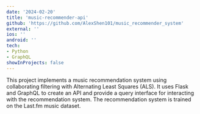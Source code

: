 ```yaml
---
date: '2024-02-20'
title: 'music-recommender-api'
github: 'https://github.com/AlexShen101/music_recommender_system'
external: ''
ios: ''
android: ''
tech:
- Python
- GraphQL
showInProjects: false
---
```


This project implements a music recommendation system using collaborating filtering with Alternating Least Squares (ALS). It uses Flask and GraphQL to create an API and provide a query interface for interacting with the recommendation system. The recommendation system is trained on the Last.fm music dataset.